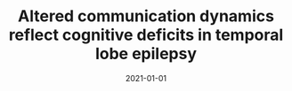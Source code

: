 ---
title: "Altered communication dynamics reflect cognitive deficits in temporal lobe epilepsy"
collection: publications
permalink: /publication/2021-01-01-Altered-communication-dynamics-reflect-cognitive-deficits-in-temporal-lobe-epilepsy
date: 2021-01-01
venue: 'Epilepsia'
paperurl: 'https://dx.doi.org/10.1111/epi.16864'
citation: ' <u>Mauricio Girardi-Schappo</u>,  Fatemeh Fadaie,  Hyo Lee,  Benoit Caldairou,  Viviane Sziklas,  Joelle Crane,  Boris Bernhardt,  Andrea Bernasconi,  Neda Bernasconi, &quot;Altered communication dynamics reflect cognitive deficits in temporal lobe epilepsy.&quot; Epilepsia, 2021.'
---